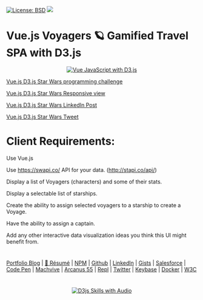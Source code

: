[![License: BSD](https://badgen.net/badge/license/BSD/orange)](https://opensource.org/licenses/BSD-3-Clause)
![](https://cdn.rawgit.com/sindresorhus/awesome/d7305f38d29fed78fa85652e3a63e154dd8e8829/media/badge.svg)

# Vue.js Voyagers 🪐 Gamified Travel SPA with D3.js

<p align="center">
  <a target="_blank" href="https://neodigm.github.io/vue_voyagers/index.html">
  <img src="https://neodigm.github.io/vue_voyagers/vuejs_space_travel_app.png" title="Vue JavaScript with D3.js">
  </a>
</p>

[Vue.js D3.js Star Wars programming challenge](https://neodigm.github.io/vue_voyagers/index.html) 

[Vue.js D3.js Star Wars Responsive view](https://material.io/tools/resizer/#url=https%3A%2F%2Fneodigm.github.io%2Fvue_voyagers%2F) 

[Vue.js D3.js Star Wars LinkedIn Post](https://www.linkedin.com/feed/update/urn:li:activity:6533433750137778176)

[Vue.js D3.js Star Wars Tweet](https://twitter.com/hashtag/neodigm24?src=hash&amp;ref_src=twsrc%5Etfw)

# Client Requirements:

Use Vue.js

Use https://swapi.co/ API for your data.  (http://stapi.co/api/)

Display a list of Voyagers (characters) and some of their stats.

Display a selectable list of starships.

Create the ability to assign selected voyagers to a starship to create a Voyage.

Have the ability to assign a captain.

Add any other interactive data visualization ideas you think this UI might benefit from.

#
[Portfolio Blog](https://www.theScottKrause.com) |
[🚀 Résumé](https://thescottkrause.com/Arcanus_Scott_C_Krause_2020.pdf) |
[NPM](https://www.npmjs.com/~neodigm) |
[Github](https://github.com/neodigm) |
[LinkedIn](https://www.linkedin.com/in/neodigm24/) |
[Gists](https://gist.github.com/neodigm?direction=asc&sort=created) |
[Salesforce](https://trailblazer.me/id/skrause) |
[Code Pen](https://codepen.io/neodigm24) |
[Machvive](https://machvive.com/) |
[Arcanus 55](https://www.arcanus55.com/) |
[Repl](https://repl.it/@neodigm) |
[Twitter](https://twitter.com/neodigm24) |
[Keybase](https://keybase.io/neodigm) |
[Docker](https://hub.docker.com/u/neodigm) |
[W3C](https://www.w3.org/users/123844)
#

<p align="center">
  <a target="_blank" href="https://thescottkrause.com/d3_datavis_skills.html">
  <img src="https://repository-images.githubusercontent.com/178555357/2b6ad880-7aa0-11ea-8dde-63e70187e3e9" title="D3js Skills with Audio">
  </a>
</p>
